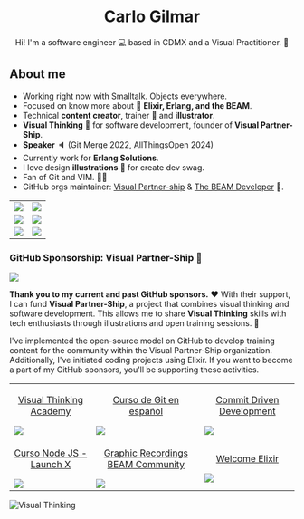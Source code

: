 <h1 align="center">Carlo Gilmar</h1>

<p align="center">
Hi! I'm a software engineer 💻 based in CDMX and a Visual Practitioner. 🎨
</p>

## About me

- Working right now with Smalltalk. Objects everywhere. 
- Focused on know more about 🚀 **Elixir, Erlang, and the BEAM**.
- Technical **content creator**, trainer 📝 and **illustrator**.
- **Visual Thinking** 🎨 for software development, founder of **Visual Partner-Ship**.
- **Speaker** 🔈 (Git Merge 2022, AllThingsOpen 2024)
- Currently work for **Erlang Solutions**.
- I love design **illustrations** 🎇 for create dev swag.
- Fan of Git and VIM. 😮‍💨
- GitHub orgs maintainer: [Visual Partner-ship](https://github.com/visualpartnership) & [The BEAM Developer](https://github.com/the-beam-developer) 📍.

<table width="100%">
  <tbody>
    <tr>
      <td width="50%">
        <img src="https://github.com/carlogilmar/carlogilmar/assets/17634377/20f97d8c-0d7e-4637-9f6f-77eb3c251a27">
      </td>
      <td width="50%">
        <img src="https://github.com/carlogilmar/carlogilmar/assets/17634377/aaac5053-c988-42f4-b264-7832e8a793ea">
      </td>
    </tr>
    <tr>
      <td width="50%">
        <img src="https://github.com/carlogilmar/carlogilmar/assets/17634377/adb654c3-0243-4827-8457-b21a6ec1bebc">
      </td>
      <td width="50%">
        <img src="https://github.com/carlogilmar/carlogilmar/assets/17634377/2ac843b7-88bb-4cb2-b5fe-c0fcb721889b">
      </td>
    </tr>
    <tr>
      <td width="50%">
        <img src="https://github.com/carlogilmar/carlogilmar/assets/17634377/818a56d6-02cc-49f7-b7cd-7959bc0e19fd">
      </td>
      <td width="50%">
        <img src="https://github.com/carlogilmar/carlogilmar/assets/17634377/e3c1e037-5768-47ab-83e5-0f20ca132100">
      </td>
    </tr>
  </tbody>
</table>

### GitHub Sponsorship: Visual Partner-Ship 🤑

<a href="https://github.com/sponsors/carlogilmar" target="_blank" rel="noreferrer">
  <img src="https://img.shields.io/badge/sponsor-30363D?style=for-the-badge&logo=GitHub-Sponsors&logoColor=#EA4AAA"/>
</a>

**Thank you to my current and past GitHub sponsors.** ❤️ With their support, I can fund **Visual Partner-Ship**, a project that combines visual thinking and software development. This allows me to share **Visual Thinking** skills with tech enthusiasts through illustrations and open training sessions. 🎨

I've implemented the open-source model on GitHub to develop training content for the community within the Visual Partner-Ship organization. Additionally, I've initiated coding projects using Elixir. If you want to become a part of my GitHub sponsors, you'll be supporting these activities.

<table width="100%">
  <tr>
    <td>
      <a href="https://github.com/visualpartnership/visualthinking">
        <p align="center">Visual Thinking Academy</p>
        <img src="https://github.com/carlogilmar/carlogilmar/assets/17634377/6a2c8754-a501-4465-9192-2daecd46037c" />
       </a>
    </td>
    <td>
      <a href="https://github.com/carlogilmar/curso-git-esp">
        <p align="center">Curso de Git en español</p>
        <img src="https://github.com/carlogilmar/carlogilmar/assets/17634377/dae81df7-3ba6-402c-871e-470b4addf546" />
       </a>
    </td>
    <td>
      <a href="https://github.com/carlogilmar/commit-driven-development">
        <p align="center">Commit Driven Development</p>
        <img src="https://github.com/carlogilmar/carlogilmar/assets/17634377/29017542-5063-41cf-b577-d809ed3b5e3f" />
       </a>
    </td>
  </tr>
  <tr>
    <td>
      <a href="https://github.com/carlogilmar/NodeJSCourse">
        <p align="center">Curso Node JS - Launch X</p>
        <img src="https://user-images.githubusercontent.com/17634377/155241139-a345385a-7528-4aab-ae9a-9ed094d39250.png" />
       </a>
    </td>
    <td>
      <a href="https://github.com/carlogilmar/visual_partnership">
        <p align="center">Graphic Recordings BEAM Community</p>
        <img src="https://github.com/carlogilmar/carlogilmar/assets/17634377/89c8f68f-5052-45eb-9e16-92b537e2938f" />
       </a>
    </td>
    <td>
      <a href="https://github.com/the-beam-developer/welcome-elixir">
        <p align="center">Welcome Elixir</p>
        <img src="https://github.com/carlogilmar/carlogilmar/assets/17634377/07e6e011-65bb-43a2-88db-125658cf42c9" />
       </a>
    </td>
  </tr>
</table>

![Visual Thinking](https://github.com/carlogilmar/carlogilmar/assets/17634377/9e422bab-2e27-4be1-a175-6796bc4650ae)

